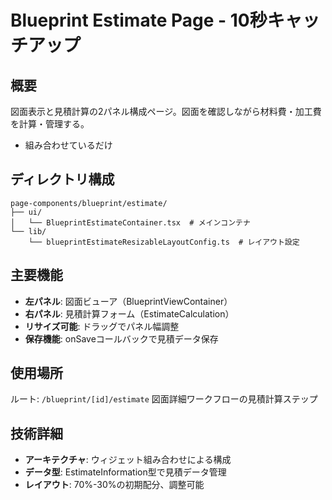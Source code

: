 # Blueprint Estimate Page - 10秒キャッチアップ

## 概要

図面表示と見積計算の2パネル構成ページ。図面を確認しながら材料費・加工費を計算・管理する。

- 組み合わせているだけ

## ディレクトリ構成

```
page-components/blueprint/estimate/
├── ui/
│   └── BlueprintEstimateContainer.tsx  # メインコンテナ
└── lib/
    └── blueprintEstimateResizableLayoutConfig.ts  # レイアウト設定
```

## 主要機能

- **左パネル**: 図面ビューア（BlueprintViewContainer）
- **右パネル**: 見積計算フォーム（EstimateCalculation）
- **リサイズ可能**: ドラッグでパネル幅調整
- **保存機能**: onSaveコールバックで見積データ保存

## 使用場所

ルート: `/blueprint/[id]/estimate`
図面詳細ワークフローの見積計算ステップ

## 技術詳細

- **アーキテクチャ**: ウィジェット組み合わせによる構成
- **データ型**: EstimateInformation型で見積データ管理
- **レイアウト**: 70%-30%の初期配分、調整可能
